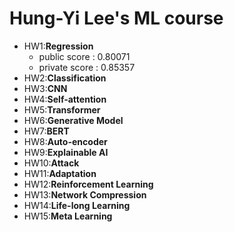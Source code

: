 # Hung-Yi Lee's ML course

* HW1:**Regression**
  * public  score : 0.80071
  * private score : 0.85357
* HW2:**Classification**
* HW3:**CNN**
* HW4:**Self-attention**
* HW5:**Transformer**
* HW6:**Generative Model**
* HW7:**BERT**
* HW8:**Auto-encoder**
* HW9:**Explainable AI**
* HW10:**Attack**
* HW11:**Adaptation**
* HW12:**Reinforcement Learning**
* HW13:**Network Compression**
* HW14:**Life-long Learning**
* HW15:**Meta Learning**

